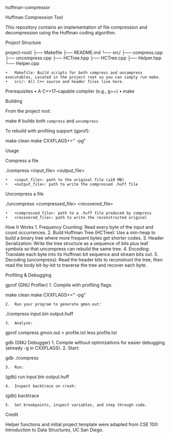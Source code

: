 huffman-compressor

Huffman Compression Tool

This repository contains an implementation of file compression and decompression using the Huffman coding algorithm.

Project Structure

project-root/
├── Makefile
├── README.md
└── src/
    ├── compress.cpp
    ├── uncompress.cpp
    ├── HCTree.hpp
    ├── HCTree.cpp
    ├── Helper.hpp
    └── Helper.cpp

	•	Makefile: Build scripts for both compress and uncompress executables. Located in the project root so you can simply run make.
	•	src/: All C++ source and header files live here.

Prerequisites
	•	A C++17–capable compiler (e.g., g++)
	•	make

Building

From the project root:

make          # builds both `compress` and `uncompress`

To rebuild with profiling support (gprof):

make clean
make CXXFLAGS+=" -pg"

Usage

Compress a file

./compress <input_file> <output_file>

	•	<input_file>: path to the original file (≤10 MB)
	•	<output_file>: path to write the compressed .huff file

Uncompress a file

./uncompress <compressed_file> <recovered_file>

	•	<compressed_file>: path to a .huff file produced by compress
	•	<recovered_file>: path to write the reconstructed original

How It Works
	1.	Frequency Counting: Read every byte of the input and count occurrences.
	2.	Build Huffman Tree (HCTree): Use a min-heap to build a binary tree where more frequent bytes get shorter codes.
	3.	Header Serialization: Write the tree structure as a sequence of bits plus leaf symbols so that uncompress can rebuild the same tree.
	4.	Encoding: Translate each byte into its Huffman bit sequence and stream bits out.
	5.	Decoding (uncompress): Read the header bits to reconstruct the tree, then read the body bit-by-bit to traverse the tree and recover each byte.

Profiling & Debugging

gprof (GNU Profiler)
	1.	Compile with profiling flags:

make clean
make CXXFLAGS+=" -pg"


	2.	Run your program to generate gmon.out:

./compress input.bin output.huff


	3.	Analyze:

gprof compress gmon.out > profile.txt
less profile.txt



gdb (GNU Debugger)
	1.	Compile without optimizations for easier debugging (already -g in CXXFLAGS).
	2.	Start:

gdb ./compress


	3.	Run:

(gdb) run input.bin output.huff


	4.	Inspect backtrace on crash:

(gdb) backtrace


	5.	Set breakpoints, inspect variables, and step through code.

Credit

Helper functions and initial project template were adapted from CSE 100: Introduction to Data Structures, UC San Diego.